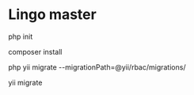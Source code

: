 # Lingo master
php init


composer install

php yii migrate --migrationPath=@yii/rbac/migrations/

yii migrate
